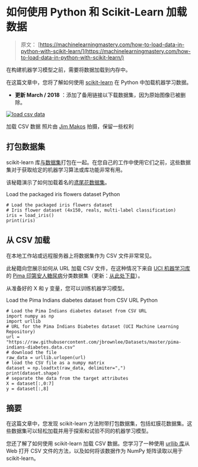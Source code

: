 # 如何使用 Python 和 Scikit-Learn 加载数据

> 原文： [https://machinelearningmastery.com/how-to-load-data-in-python-with-scikit-learn/](https://machinelearningmastery.com/how-to-load-data-in-python-with-scikit-learn/)

在构建机器学习模型之前，需要将数据加载到内存中。

在这篇文章中，您将了解如何使用 [scikit-learn](http://machinelearningmastery.com/a-gentle-introduction-to-scikit-learn-a-python-machine-learning-library/ "A Gentle Introduction to Scikit-Learn: A Python Machine Learning Library") 在 Python 中加载机器学习数据。

*   **更新 March / 2018** ：添加了备用链接以下载数据集，因为原始图像已被删除。

[![load csv data](img/f608f7298ea72f4a851f20c7d2b63460.jpg)](https://3qeqpr26caki16dnhd19sv6by6v-wpengine.netdna-ssl.com/wp-content/uploads/2014/07/load-csv-data.jpg)

加载 CSV 数据
照片由 [Jim Makos](https://www.flickr.com/photos/jim-makos/13775073055) 拍摄，保留一些权利

## 打包数据集

scikit-learn 库[与数据集](http://scikit-learn.org/stable/datasets/)打包在一起。在您自己的工作中使用它们之前，这些数据集对于获取给定的机器学习算法或库功能非常有用。

该秘籍演示了如何加载着名的[鸢尾花数据集](http://en.wikipedia.org/wiki/Iris_flower_data_set)。

Load the packaged iris flowers dataset Python

```
# Load the packaged iris flowers dataset
# Iris flower dataset (4x150, reals, multi-label classification)
iris = load_iris()
print(iris)
```

## 从 CSV 加载

在本地工作站或远程服务器上将数据集作为 CSV 文件非常常见。

此秘籍向您展示如何从 URL 加载 CSV 文件，在这种情况下来自 [UCI 机器学习库](https://archive.ics.uci.edu/ml/index.html)的 [Pima 印第安人糖尿病](https://archive.ics.uci.edu/ml/datasets/Pima+Indians+Diabetes)分类数据集（更新：[从此处下载](https://raw.githubusercontent.com/jbrownlee/Datasets/master/pima-indians-diabetes.data.csv)）。

从准备好的 X 和 y 变量，您可以训练机器学习模型。

Load the Pima Indians diabetes dataset from CSV URL Python

```
# Load the Pima Indians diabetes dataset from CSV URL
import numpy as np
import urllib
# URL for the Pima Indians Diabetes dataset (UCI Machine Learning Repository)
url = "https://raw.githubusercontent.com/jbrownlee/Datasets/master/pima-indians-diabetes.data.csv"
# download the file
raw_data = urllib.urlopen(url)
# load the CSV file as a numpy matrix
dataset = np.loadtxt(raw_data, delimiter=",")
print(dataset.shape)
# separate the data from the target attributes
X = dataset[:,0:7]
y = dataset[:,8]
```

## 摘要

在这篇文章中，您发现 scikit-learn 方法附带打包数据集，包括虹膜花数据集。这些数据集可以轻松加载并用于探索和试验不同的机器学习模型。

您还了解了如何使用 scikit-learn 加载 CSV 数据。您学习了一种使用 [urllib 库](https://docs.python.org/2/library/urllib.html)从 Web 打开 CSV 文件的方法，以及如何将该数据作为 NumPy 矩阵读取以用于 scikit-learn。